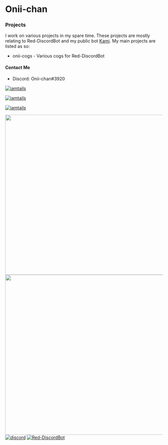 # Onii-chan

### Projects
I work on various projects in my spare time. These projects are mostly relating to Red-DiscordBot and my public bot [Kami](https://www.dsc.gg/kamibot "Kami's Invite"). My main projects are listed as so:

- onii-cogs - Various cogs for Red-DiscordBot

#### Contact Me
- Discord: Onii-chan#3920

<a href="https://github.com/anuraghazra/github-readme-stats">
<p align="left"> <img src="https://komarev.com/ghpvc/?username=iamtails&label=Profile%20views&color=0e75b6&style=flat" alt="iamtails" /> </p>
<p align="left"> <a href="https://github.com/ryo-ma/github-profile-trophy"><img src="https://github-profile-trophy.vercel.app/?username=iamtails" alt="iamtails" </p>
<p align="left"><img align="center" src="https://github-readme-streak-stats.herokuapp.com/?user=iamtails&" alt="iamtails" /></p>
<img align="left" src="https://github-readme-stats.vercel.app/api/top-langs/?username=BoyDownTown&show_icons=true&layout=compact&theme=dark&count_private=true" width="512" />
    </a>
<br/>
<p>
</p>
<a href="https://github.com/anuraghazra/github-readme-stats">
    <img align="left" width="512" src="https://github-readme-stats.vercel.app/api?username=BoyDownTown&show_icons=true&theme=dark&count_private=true" />
</a>
<br/>
    
[![discord](https://img.shields.io/badge/Discord-世界の王%230001-7289DA?logo=discord&style=for-the-badgel)]("https://dsc.gg/hiikuyo")
[![Red-DiscordBot](https://img.shields.io/badge/Red--DiscordBot-V3-red.svg)](https://github.com/Cog-Creators/Red-DiscordBot)
